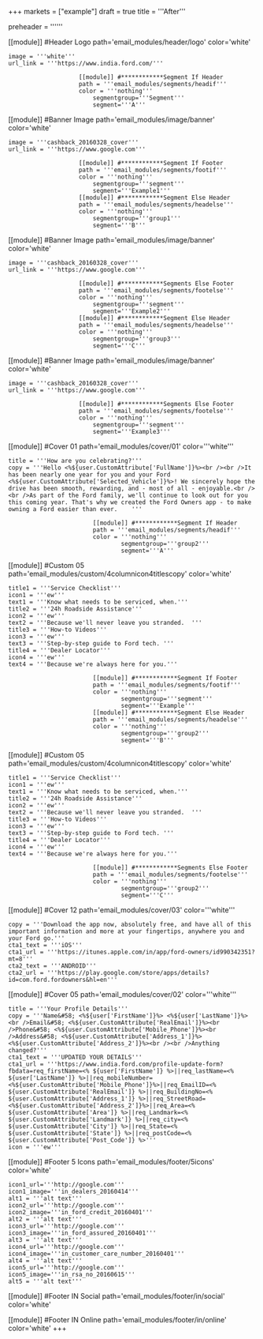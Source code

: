+++
markets = ["example"]
draft = true
title = '''After'''


preheader = ''''''

[[module]] #Header Logo
path='email_modules/header/logo'
color='white'

	image = '''white'''
	url_link = '''https://www.india.ford.com/'''

						[[module]] #************Segment If Header
						path = '''email_modules/segments/headif'''
						color = '''nothing'''
							segmentgroup='''Segment'''
							segment='''A'''

[[module]] #Banner Image
path='email_modules/image/banner'
color='white'

	image = '''cashback_20160328_cover'''
	url_link = '''https://www.google.com'''

						[[module]] #************Segment If Footer
						path = '''email_modules/segments/footif'''
						color = '''nothing'''
							segmentgroup='''segment'''
							segment='''Example1'''
						[[module]] #************Segment Else Header
						path = '''email_modules/segments/headelse'''
						color = '''nothing'''
							segmentgroup='''group1'''
							segment='''B'''

[[module]] #Banner Image
path='email_modules/image/banner'
color='white'

	image = '''cashback_20160328_cover'''
	url_link = '''https://www.google.com'''

						[[module]] #************Segments Else Footer
						path = '''email_modules/segments/footelse'''
						color = '''nothing'''
							segmentgroup='''segment'''
							segment='''Example2'''
						[[module]] #************Segment Else Header
						path = '''email_modules/segments/headelse'''
						color = '''nothing'''
							segmentgroup='''group3'''
							segment='''C'''

[[module]] #Banner Image
path='email_modules/image/banner'
color='white'

	image = '''cashback_20160328_cover'''
	url_link = '''https://www.google.com'''

						[[module]] #************Segments Else Footer
						path = '''email_modules/segments/footelse'''
						color = '''nothing'''
							segmentgroup='''segment'''
							segment='''Example3'''

[[module]] #Cover 01
path='email_modules/cover/01'
color='''white'''
 
	title = '''How are you celebrating?'''
	copy = '''Hello <%${user.CustomAttribute['FullName']}%><br /><br />It has been nearly one year for you and your Ford <%${user.CustomAttribute['Selected_Vehicle']}%>! We sincerely hope the drive has been smooth, rewarding, and - most of all - enjoyable.<br /><br />As part of the Ford family, we'll continue to look out for you this coming year. That's why we created the Ford Owners app - to make owning a Ford easier than ever.	'''

							[[module]] #************Segment If Header
							path = '''email_modules/segments/headif'''
							color = '''nothing'''
									segmentgroup='''group2'''
									segment='''A'''

[[module]] #Custom 05
path='email_modules/custom/4columnicon4titlescopy'
color='white'

	title1 = '''Service Checklist'''
	icon1 = '''ew'''
	text1 = '''Know what needs to be serviced, when.'''
	title2 = '''24h Roadside Assistance'''
	icon2 = '''ew'''
	text2 = '''Because we'll never leave you stranded. 	'''
	title3 = '''How-to Videos'''
	icon3 = '''ew'''
	text3 = '''Step-by-step guide to Ford tech. '''
	title4 = '''Dealer Locator'''
	icon4 = '''ew'''
	text4 = '''Because we're always here for you.'''

							[[module]] #************Segment If Footer
							path = '''email_modules/segments/footif'''
							color = '''nothing'''
									segmentgroup='''segment'''
									segment='''Example'''
							[[module]] #************Segment Else Header
							path = '''email_modules/segments/headelse'''
							color = '''nothing'''
									segmentgroup='''group2'''
									segment='''B'''

[[module]] #Custom 05
path='email_modules/custom/4columnicon4titlescopy'
color='white'

	title1 = '''Service Checklist'''
	icon1 = '''ew'''
	text1 = '''Know what needs to be serviced, when.'''
	title2 = '''24h Roadside Assistance'''
	icon2 = '''ew'''
	text2 = '''Because we'll never leave you stranded. 	'''
	title3 = '''How-to Videos'''
	icon3 = '''ew'''
	text3 = '''Step-by-step guide to Ford tech. '''
	title4 = '''Dealer Locator'''
	icon4 = '''ew'''
	text4 = '''Because we're always here for you.'''

							[[module]] #************Segments Else Footer
							path = '''email_modules/segments/footelse'''
							color = '''nothing'''
									segmentgroup='''group2'''
									segment='''C'''


[[module]] #Cover 12
path='email_modules/cover/03'
color='''white'''

	copy = '''Download the app now, absolutely free, and have all of this important information and more at your fingertips, anywhere you and your Ford go.'''
	cta1_text = '''iOS'''
	cta1_url = '''https://itunes.apple.com/in/app/ford-owners/id990342351?mt=8'''
	cta2_text = '''ANDROID'''
	cta2_url = '''https://play.google.com/store/apps/details?id=com.ford.fordowners&hl=en'''

[[module]] #Cover 05
path='email_modules/cover/02'
color='''white'''

	title = '''Your Profile Details'''
	copy = '''Name&#58; <%${user['FirstName']}%> <%${user['LastName']}%><br />Email&#58; <%${user.CustomAttribute['RealEmail']}%><br />Phone&#58; <%${user.CustomAttribute['Mobile_Phone']}%><br />Address&#58; <%${user.CustomAttribute['Address_1']}%> <%${user.CustomAttribute['Address_2']}%><br /><br />Anything changed?'''
	cta1_text = '''UPDATED YOUR DETAILS'''
	cta1_url = '''https://www.india.ford.com/profile-update-form?fbdata=req_firstName=<% ${user['FirstName']} %>||req_lastName=<% ${user['LastName']} %>||req_mobileNumber=<%${user.CustomAttribute['Mobile_Phone']}%>||req_EmailID=<% ${user.CustomAttribute['RealEmail']} %>||req_BuildingNo=<% ${user.CustomAttribute['Address_1']} %>||req_StreetRoad=<%${user.CustomAttribute['Address_2']}%>||req_Area=<% ${user.CustomAttribute['Area']} %>||req_Landmark=<% ${user.CustomAttribute['Landmark']} %>||req_city=<% ${user.CustomAttribute['City']} %>||req_State=<% ${user.CustomAttribute['State']} %>||req_postCode=<% ${user.CustomAttribute['Post_Code']} %>'''
	icon = '''ew'''

[[module]] #Footer 5 Icons
path='email_modules/footer/5icons'
color='white'

	icon1_url='''http://google.com'''
	icon1_image='''in_dealers_20160414'''
	alt1 = '''alt text'''
	icon2_url='''http://google.com'''
	icon2_image='''in_ford_credit_20160401'''
	alt2 = '''alt text'''
	icon3_url='''http://google.com'''
	icon3_image='''in_ford_assured_20160401'''
	alt3 = '''alt text'''
	icon4_url='''http://google.com'''
	icon4_image='''in_customer_care_number_20160401'''
	alt4 = '''alt text'''
	icon5_url='''http://google.com'''
	icon5_image='''in_rsa_no_20160615'''
	alt5 = '''alt text'''


[[module]] #Footer IN Social
path='email_modules/footer/in/social'
color='white'

[[module]] #Footer IN Online
path='email_modules/footer/in/online'
color='white'
+++